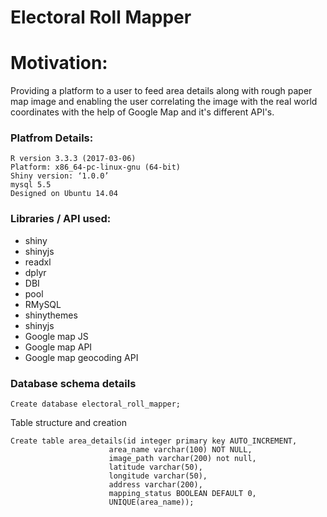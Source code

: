 # Electoral Roll Mapper

# Motivation:
Providing a platform to a user to feed area details along with rough paper map image and enabling the user correlating the image with the real world coordinates with the help of Google Map and it's different API's.

### Platfrom Details:
    R version 3.3.3 (2017-03-06)
    Platform: x86_64-pc-linux-gnu (64-bit)
    Shiny version: ‘1.0.0’
    mysql 5.5
    Designed on Ubuntu 14.04

### Libraries / API used:
* shiny
* shinyjs
* readxl
* dplyr
* DBI
* pool
* RMySQL
* shinythemes
* shinyjs
* Google map JS 
* Google map API
* Google map geocoding API

### Database schema details
    Create database electoral_roll_mapper;

Table structure and creation

    Create table area_details(id integer primary key AUTO_INCREMENT, 
                          area_name varchar(100) NOT NULL,
                          image_path varchar(200) not null,
                          latitude varchar(50),
                          longitude varchar(50),
                          address varchar(200),
                          mapping_status BOOLEAN DEFAULT 0,
                          UNIQUE(area_name));
